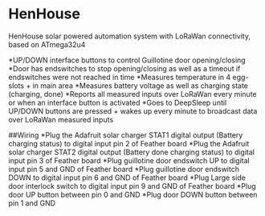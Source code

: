 # HenHouse
 HenHouse solar powered automation system with LoRaWan connectivity, based on ATmega32u4

*UP/DOWN interface buttons to control Guillotine door opening/closing
*Door has endswitches to stop opening/closing as well as a timeout if endswitches were not reached in time 
*Measures temperature in 4 egg-slots + in main area
*Measures battery voltage as well as charging state (charging, done)
*Reports all measured inputs over LoRaWan every minute or when an interface button is activated
*Goes to DeepSleep until UP/DOWN buttons are pressed + wakes up every minute to broadcast data over LoRaWan measured inputs

##Wiring
*Plug the Adafruit solar charger STAT1 digital output (Battery charging status) to digital input pin 2 of Feather board
*Plug the Adafruit solar charger STAT2 digital output (Battery done charging status) to digital input pin 3 of Feather board
*Plug guillotine door endswitch UP to digital input pin 5 and GND of Feather board
*Plug guillotine door endswitch DOWN to digital input pin 6 and GND of Feather board
*Plug Large side door interlock switch to digital input pin 9 and GND of Feather board
*Plug door UP button between pin 0 and GND
*Plug door DOWN button between pin 1 and GND